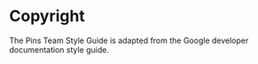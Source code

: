 # Copyright

The Pins Team Style Guide is adapted from the Google developer documentation style guide.

